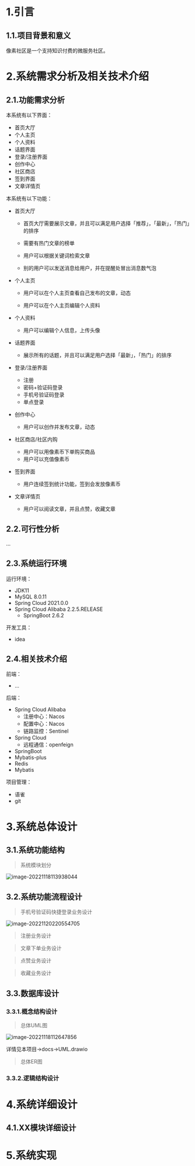# 1.引言

## 1.1.项目背景和意义

像素社区是一个支持知识付费的微服务社区。









# 2.系统需求分析及相关技术介绍

## 2.1.功能需求分析

本系统有以下界面：

- 首页大厅
- 个人主页
- 个人资料
- 话题界面
- 登录/注册界面
- 创作中心
- 社区商店
- 签到界面
- 文章详情页



本系统有以下功能：

- 首页大厅

  - 首页大厅需要展示文章，并且可以满足用户选择「推荐」，「最新」，「热门」的排序

  - 需要有热门文章的榜单

  - 用户可以根据关键词检索文章

  - 别的用户可以发送消息给用户，并在提醒处冒出消息数气泡

- 个人主页

  - 用户可以在个人主页查看自己发布的文章，动态

  - 用户可以在个人主页编辑个人资料

- 个人资料

  - 用户可以编辑个人信息，上传头像

- 话题界面

  - 展示所有的话题，并且可以满足用户选择「最新」，「热门」的排序

- 登录/注册界面

  - 注册
  - 密码+验证码登录
  - 手机号验证码登录
  - 单点登录

- 创作中心

  - 用户可以创作并发布文章，动态

- 社区商店/社区内购

  - 用户可以用像素币下单购买商品
  - 用户可以充值像素币

- 签到界面

  - 用户连续签到统计功能，签到会发放像素币

- 文章详情页

  - 用户可以阅读文章，并且点赞，收藏文章

  



## 2.2.可行性分析

...

## 2.3.系统运行环境

运行环境：

- JDK11
- MySQL 8.0.11
- Spring Cloud 2021.0.0
- Spring Cloud Alibaba 2.2.5.RELEASE
  - SpringBoot 2.6.2		




开发工具：

- idea

## 2.4.相关技术介绍

前端：

- ...



后端：

- Spring Cloud Alibaba
  - 注册中心：Nacos
  - 配置中心：Nacos
  - 链路监控：Sentinel
- Spring Cloud
  - 远程通信：openfeign
- SpringBoot
- Mybatis-plus
- Redis
- Mybatis



项目管理：

- 语雀
- git



# 3.系统总体设计

## 3.1.系统功能结构

> 系统模块划分

![image-20221118113938044](软件开发文档.assets/image-20221118113938044.png)





## 3.2.系统功能流程设计

> 手机号验证码快捷登录业务设计

![image-20221120220554705](软件开发文档.assets/image-20221120220554705.png)



> 注册业务设计





> 文章下单业务设计





> 点赞业务设计





> 收藏业务设计











## 3.3.数据库设计

### 3.3.1.概念结构设计

> 总体UML图

![image-20221118112647856](软件开发文档.assets/image-20221118112647856.png)

详情见本项目->docs->UML.drawio









> 总体ER图





### 3.3.2.逻辑结构设计











# 4.系统详细设计

## 4.1.XX模块详细设计









# 5.系统实现

